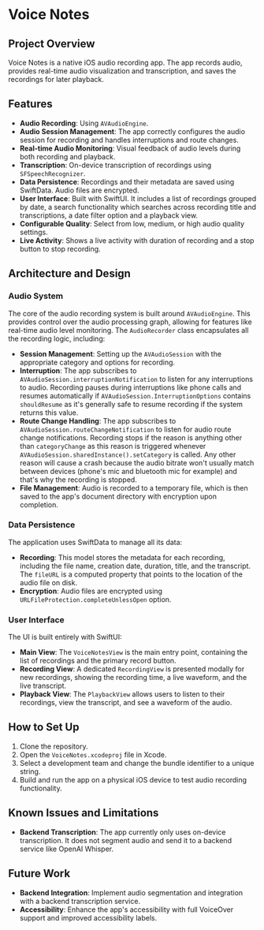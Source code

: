 # Voice Notes

## Project Overview

Voice Notes is a native iOS audio recording app. The app records audio, provides real-time audio visualization and transcription, and saves the recordings for later playback.

## Features

* **Audio Recording**: Using `AVAudioEngine`.
* **Audio Session Management**: The app correctly configures the audio session for recording and handles interruptions and route changes.
* **Real-time Audio Monitoring**: Visual feedback of audio levels during both recording and playback.
* **Transcription**: On-device transcription of recordings using `SFSpeechRecognizer`.
* **Data Persistence**: Recordings and their metadata are saved using SwiftData. Audio files are encrypted.
* **User Interface**: Built with SwiftUI. It includes a list of recordings grouped by date, a search functionality which searches across recording title and transcriptions, a date filter option and a playback view.
* **Configurable Quality**: Select from low, medium, or high audio quality settings.
* **Live Activity**: Shows a live activity with duration of recording and a stop button to stop recording.

## Architecture and Design

### Audio System

The core of the audio recording system is built around `AVAudioEngine`. This provides control over the audio processing graph, allowing for features like real-time audio level monitoring. The `AudioRecorder` class encapsulates all the recording logic, including:

* **Session Management**: Setting up the `AVAudioSession` with the appropriate category and options for recording.
* **Interruption**: The app subscribes to `AVAudioSession.interruptionNotification` to listen for any interruptions to audio. Recording pauses during interruptions like phone calls and resumes automatically if `AVAudioSession.InterruptionOptions` contains `shouldResume` as it's generally safe to resume recording if the system returns this value.
* **Route Change Handling**: The app subscribes to `AVAudioSession.routeChangeNotification` to listen for audio route change notifications. Recording stops if the reason is anything other than `categoryChange` as this reason is triggered whenever `AVAudioSession.sharedInstance().setCategory` is called. Any other reason will cause a crash because the audio bitrate won't usually match between devices (phone's mic and bluetooth mic for example) and that's why the recording is stopped.
* **File Management**: Audio is recorded to a temporary file, which is then saved to the app's document directory with encryption upon completion.

### Data Persistence

The application uses SwiftData to manage all its data:

* **Recording**: This model stores the metadata for each recording, including the file name, creation date, duration, title, and the transcript. The `fileURL` is a computed property that points to the location of the audio file on disk.
* **Encryption**: Audio files are encrypted using `URLFileProtection.completeUnlessOpen` option.

### User Interface

The UI is built entirely with SwiftUI:

* **Main View**: The `VoiceNotesView` is the main entry point, containing the list of recordings and the primary record button.
* **Recording View**: A dedicated `RecordingView` is presented modally for new recordings, showing the recording time, a live waveform, and the live transcript.
* **Playback View**: The `PlaybackView` allows users to listen to their recordings, view the transcript, and see a waveform of the audio.

## How to Set Up

1.  Clone the repository.
2.  Open the `VoiceNotes.xcodeproj` file in Xcode.
3.  Select a development team and change the bundle identifier to a unique string.
4.  Build and run the app on a physical iOS device to test audio recording functionality.

## Known Issues and Limitations

* **Backend Transcription**: The app currently only uses on-device transcription. It does not segment audio and send it to a backend service like OpenAI Whisper.

## Future Work

* **Backend Integration**: Implement audio segmentation and integration with a backend transcription service.
* **Accessibility**: Enhance the app's accessibility with full VoiceOver support and improved accessibility labels.